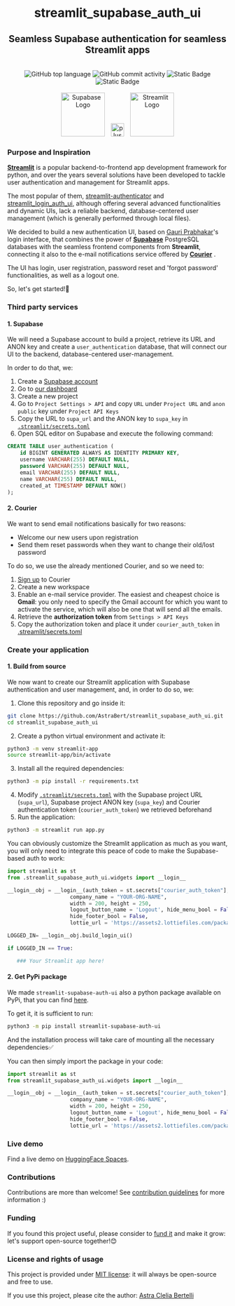 <div align="center">
<h1>streamlit_supabase_auth_ui</h1>
<h2>Seamless Supabase authentication for seamless Streamlit apps</h2>
</div>
<br>
<div align="center">
    <img src="https://img.shields.io/github/languages/top/AstraBert/streamlit_supabase_auth_ui" alt="GitHub top language">
    <img src="https://img.shields.io/github/commit-activity/t/AstraBert/streamlit_supabase_auth_ui" alt="GitHub commit activity">
    <img src="https://img.shields.io/pypi/pyversions/streamlit_supabase_auth_ui" alt="Static Badge">
    <img src="https://img.shields.io/badge/Release-v0.0.1-blue" alt="Static Badge">
    <br>
    <br>
    <img src="./imgs/supabase_logo.png" alt="Supabase Logo" width="100" style="margin-right: 10px;">
    <img src="./imgs/plus.jpg" alt="plus" width="30" style="margin-right: 10px;">
    <img src="./imgs/streamlit_logo.jpg" alt="Streamlit Logo" width="100">
</div>


### Purpose and Inspiration

[**Streamlit**](https://streamlit.io/) is a popular backend-to-frontend app development framework for python, and over the years several solutions have been developed to tackle user authentication and management for Streamlit apps.

The most popular of them, [streamlit-authenticator](https://github.com/mkhorasani/Streamlit-Authenticator) and [streamlit_login_auth_ui](https://github.com/GauriSP10/streamlit_login_auth_ui), although offering several advanced functionalities and dynamic UIs, lack a reliable backend, database-centered user management (which is generally performed through local files).

We decided to build a new authentication UI, based on [Gauri Prabhakar](https://github.com/GauriSP10)'s login interface, that combines the power of [**Supabase**](https://supabase.co) PostgreSQL databases with the seamless frontend components from **Streamlit**, connecting it also to the e-mail notifications service offered by [**Courier**](https://www.courier.com/) .

The UI has login, user registration, password reset and 'forgot password' functionalities, as well as a logout one.

So, let's get started!🚀

### Third party services

#### 1. Supabase

We will need a Supabase account to build a project, retrieve its URL and ANON key and create a `user_authentication` database, that will connect our UI to the backend, database-centered user-management.

In order to do that, we:

1. Create a [Supabase account](https://supabase.com/dashboard/sign-up)
2. Go to [our dashboard](https://supabase.com/dashboard/projects)
3. Create a new project
4. Go to `Project Settings > API` and copy `URL` under `Project URL` and `anon public` key under `Project API Keys`
5. Copy the URL to `supa_url` and the ANON key to `supa_key` in [`.streamlit/secrets.toml`](./.streamlit/secrets.toml)
6. Open SQL editor on Supabase and execute the following command:
```sql
CREATE TABLE user_authentication (
    id BIGINT GENERATED ALWAYS AS IDENTITY PRIMARY KEY,
    username VARCHAR(255) DEFAULT NULL,
    password VARCHAR(255) DEFAULT NULL,
    email VARCHAR(255) DEFAULT NULL,
    name VARCHAR(255) DEFAULT NULL,
    created_at TIMESTAMP DEFAULT NOW()
);
```

#### 2. Courier

We want to send email notifications basically for two reasons:

- Welcome our new users upon registration 
- Send them reset passwords when they want to change their old/lost password

To do so, we use the already mentioned Courier, and so we need to:

1. [Sign up](https://app.courier.com/signup) to Courier
2. Create a new workspace
3. Enable an e-mail service provider. The easiest and cheapest choice is **Gmail**: you only need to specify the Gmail account for which you want to activate the service, which will also be one that will send all the emails.
4. Retrieve the **authorization token** from `Settings > API Keys` 
5. Copy the authorization token and place it under `courier_auth_token` in [.streamlit/secrets.toml](./.streamlit/secrets.toml) 

### Create your application

#### 1. Build from source

We now want to create our Streamlit application with Supabase authentication and user management, and, in order to do so, we:

1. Clone this repository and go inside it:
```bash
git clone https://github.com/AstraBert/streamlit_supabase_auth_ui.git
cd streamlit_supabase_auth_ui
```
2. Create a python virtual environment and activate it:
```bash
python3 -m venv streamlit-app
source streamlit-app/bin/activate
```
3. Install all the required dependencies:
```bash
python3 -m pip install -r requirements.txt
```
4. Modify [`.streamlit/secrets.toml`](./.streamlit/secrets.toml) with the Supabase project URL (`supa_url`), Supabase project ANON key (`supa_key`) and Courier authentication token (`courier_auth_token`) we retrieved beforehand
6. Run the application:
```bash
python3 -m streamlit run app.py
```

You can obviously customize the Streamlit application as much as you want, you will only need to integrate this peace of code to make the Supabase-based auth to work:

```python
import streamlit as st
from .streamlit_supabase_auth_ui.widgets import __login__

__login__obj = __login__(auth_token = st.secrets["courier_auth_token"],
                    company_name = "YOUR-ORG-NAME",
                    width = 200, height = 250,
                    logout_button_name = 'Logout', hide_menu_bool = False,
                    hide_footer_bool = False,
                    lottie_url = 'https://assets2.lottiefiles.com/packages/lf20_jcikwtux.json')

LOGGED_IN= __login__obj.build_login_ui()

if LOGGED_IN == True:

   ### Your Streamlit app here!
```

#### 2. Get PyPi package

We made `streamlit-supabase-auth-ui` also a python package available on PyPi, that you can find [here](https://pypi.org/project/streamlit-supabase-auth-ui/).

To get it, it is sufficient to run:

```bash
python3 -m pip install streamlit-supabase-auth-ui
```

And the installation process will take care of mounting all the necessary dependencies✅

You can then simply import the package in your code:

```python
import streamlit as st
from streamlit_supabase_auth_ui.widgets import __login__

__login__obj = __login__(auth_token = st.secrets["courier_auth_token"],
                    company_name = "YOUR-ORG-NAME",
                    width = 200, height = 250,
                    logout_button_name = 'Logout', hide_menu_bool = False,
                    hide_footer_bool = False,
                    lottie_url = 'https://assets2.lottiefiles.com/packages/lf20_jcikwtux.json')
```

### Live demo

Find a live demo on [HuggingFace Spaces](https://huggingface.co/spaces/as-cle-bert/streamlit-supabase-auth-ui).

### Contributions

Contributions are more than welcome! See [contribution guidelines](./CONTRIBUTING.md) for more information :)

### Funding

If you found this project useful, please consider to [fund it](https://github.com/sponsors/AstraBert) and make it grow: let's support open-source together!😊


### License and rights of usage

This project is provided under [MIT license](./LICENSE): it will always be open-source and free to use.

If you use this project, please cite the author: [Astra Clelia Bertelli](https://astrabert.vercel.app)
